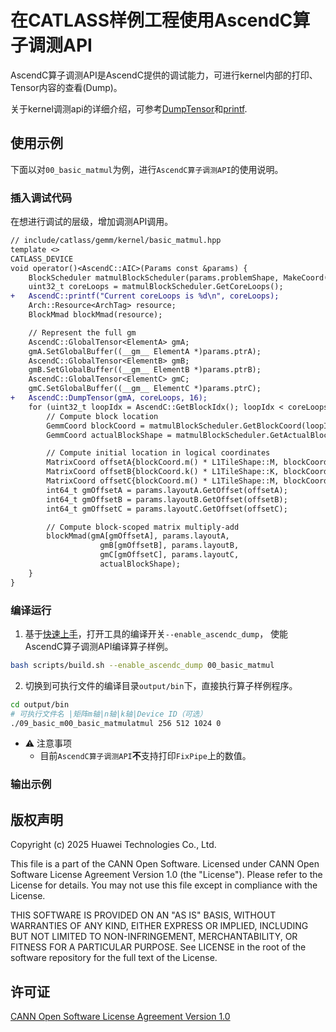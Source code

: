 # 在CATLASS样例工程使用AscendC算子调测API

AscendC算子调测API是AscendC提供的调试能力，可进行kernel内部的打印、Tensor内容的查看(Dump)。

关于kernel调测api的详细介绍，可参考[DumpTensor](https://www.hiascend.com/document/detail/zh/CANNCommunityEdition/82RC1alpha002/API/ascendcopapi/atlasascendc_api_07_0192.html)和[printf](https://www.hiascend.com/document/detail/zh/CANNCommunityEdition/82RC1alpha002/API/ascendcopapi/atlasascendc_api_07_0193.html).

## 使用示例

下面以对`00_basic_matmul`为例，进行`AscendC算子调测API`的使用说明。

### 插入调试代码

在想进行调试的层级，增加调测API调用。

```diff
// include/catlass/gemm/kernel/basic_matmul.hpp
template <>
CATLASS_DEVICE
void operator()<AscendC::AIC>(Params const &params) {
    BlockScheduler matmulBlockScheduler(params.problemShape, MakeCoord(L1TileShape::M, L1TileShape::N));
    uint32_t coreLoops = matmulBlockScheduler.GetCoreLoops();
+   AscendC::printf("Current coreLoops is %d\n", coreLoops);
    Arch::Resource<ArchTag> resource;
    BlockMmad blockMmad(resource);

    // Represent the full gm
    AscendC::GlobalTensor<ElementA> gmA;
    gmA.SetGlobalBuffer((__gm__ ElementA *)params.ptrA);
    AscendC::GlobalTensor<ElementB> gmB;
    gmB.SetGlobalBuffer((__gm__ ElementB *)params.ptrB);
    AscendC::GlobalTensor<ElementC> gmC;
    gmC.SetGlobalBuffer((__gm__ ElementC *)params.ptrC);
+   AscendC::DumpTensor(gmA, coreLoops, 16);
    for (uint32_t loopIdx = AscendC::GetBlockIdx(); loopIdx < coreLoops; loopIdx += AscendC::GetBlockNum()) {
        // Compute block location
        GemmCoord blockCoord = matmulBlockScheduler.GetBlockCoord(loopIdx);
        GemmCoord actualBlockShape = matmulBlockScheduler.GetActualBlockShape(blockCoord);

        // Compute initial location in logical coordinates
        MatrixCoord offsetA{blockCoord.m() * L1TileShape::M, blockCoord.k() * L1TileShape::K};
        MatrixCoord offsetB{blockCoord.k() * L1TileShape::K, blockCoord.n() * L1TileShape::N};
        MatrixCoord offsetC{blockCoord.m() * L1TileShape::M, blockCoord.n() * L1TileShape::N};
        int64_t gmOffsetA = params.layoutA.GetOffset(offsetA);
        int64_t gmOffsetB = params.layoutB.GetOffset(offsetB);
        int64_t gmOffsetC = params.layoutC.GetOffset(offsetC);

        // Compute block-scoped matrix multiply-add
        blockMmad(gmA[gmOffsetA], params.layoutA,
                    gmB[gmOffsetB], params.layoutB,
                    gmC[gmOffsetC], params.layoutC,
                    actualBlockShape);
    }
}
```

### 编译运行

1. 基于[快速上手](../../README.md#快速上手)，打开工具的编译开关`--enable_ascendc_dump`， 使能AscendC算子调测API编译算子样例。

```bash
bash scripts/build.sh --enable_ascendc_dump 00_basic_matmul
```

2. 切换到可执行文件的编译目录`output/bin`下，直接执行算子样例程序。

```bash
cd output/bin
# 可执行文件名 |矩阵m轴|n轴|k轴|Device ID（可选）
./09_basic_m00_basic_matmulatmul 256 512 1024 0
```

- ⚠ 注意事项
  - 目前`AscendC算子调测API`**不**支持打印`FixPipe`上的数值。

### 输出示例

## 版权声明

Copyright (c) 2025 Huawei Technologies Co., Ltd.

This file is a part of the CANN Open Software.
Licensed under CANN Open Software License Agreement Version 1.0 (the "License").
Please refer to the License for details. You may not use this file except in compliance with the License.

THIS SOFTWARE IS PROVIDED ON AN "AS IS" BASIS, WITHOUT WARRANTIES OF ANY KIND,
EITHER EXPRESS OR IMPLIED,
INCLUDING BUT NOT LIMITED TO NON-INFRINGEMENT,
MERCHANTABILITY, OR FITNESS FOR A PARTICULAR   PURPOSE.
See LICENSE in the root of the software repository for the full text of the License.

## 许可证

[CANN Open Software License Agreement Version 1.0](../../LICENSE)
